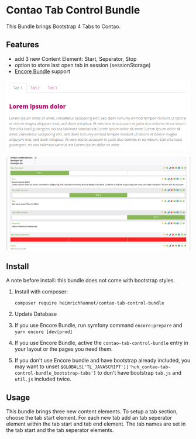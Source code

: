 # Contao Tab Control Bundle

This Bundle brings Bootstrap 4 Tabs to Contao. 

## Features
* add 3 new Content Element: Start, Seperator, Stop
* option to store last open tab in session (sessionStorage)
* [Encore Bundle](https://github.com/heimrichhannot/contao-encore-bundle) support


<p align="center">
    <img src="docs/img/frontend.png" width="800">
</p>
<p align="center">
    <img src="docs/img/backend.png" width="800">
</p>


## Install

A note before install: this bundle does not come with bootstrap styles.

1. Install with composer:

    ```
    composer require heimrichhannot/contao-tab-control-bundle
    ```

1. Update Database

1. If you use Encore Bundle, run symfony command `encore:prepare` and `yarn encore [dev|prod]`

1. If you use Encore Bundle, active the `contao-tab-control-bundle` entry in your layout or the pages you need them.

1. If you don't use Encore bundle and have bootstrap already included, you may want to unset `$GLOBALS['TL_JAVASCRIPT']['huh_contao-tab-control-bundle_bootstrap-tabs']` to don't have bootstrap `tab.js` and `util.js` included twice.

## Usage

This bundle brings three new content elements. To setup a tab section, choose the tab start element. For each new tab add an tab seperator element within the tab start and tab end element. The tab names are set in the tab start and the tab seperator elements.